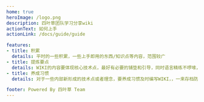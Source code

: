 ```yaml
---
home: true
heroImage: /logo.png
description: 四叶草团队学习分享wiki
actionText: 如何上手
actionLink: /docs/guide/guide

features:
- title: 积累
  details: 平时的一些积累，一些上手即用的东西/知识点等内容，范围较广
- title: 提炼要点
  details: WIKI的内容要体现核心技术点，最好有必要的铺垫和引导，同时语言精练不啰嗦，要点部分让人一目了然
- title: 养成习惯
  details: 对于一些内部新形成的技术点或者理念，要养成习惯及时编写WIKI，，一来存档防止遗忘，二来其他人可以共享交流

footer: Powered By 四叶草 Team
---
```


<style>
.hero img {
  width: 170px;
  height: 170px;
}
.action a{
  cursor: pointer;
}
</style>
